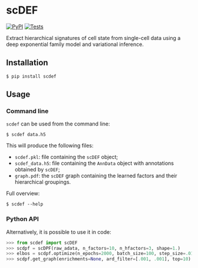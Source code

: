 # scDEF

[![PyPI](https://img.shields.io/pypi/v/scdef.svg?style=flat)](https://pypi.python.org/pypi/scdef)
[![Tests](https://github.com/pedrofale/scdef/actions/workflows/main.yaml/badge.svg)](https://github.com/pedrofale/scdef/actions/workflows/main.yaml)

Extract hierarchical signatures of cell state from single-cell data using a deep exponential family model and variational inference.

## Installation
```
$ pip install scdef
```

## Usage
### Command line
`scdef` can be used from the command line:
```
$ scdef data.h5
```
This will produce the following files:
* `scdef.pkl`: file containing the `scDEF` object;
* `scdef_data.h5`: file containing the `AnnData` object with annotations obtained by `scDEF`;
* `graph.pdf`: the `scDEF` graph containing the learned factors and their hierarchical groupings.

Full overview:
```
$ scdef --help
```

### Python API
Alternatively, it is possible to use it in code:
```python
>>> from scdef import scDEF
>>> scdpf = scDPF(raw_adata, n_factors=10, n_hfactors=3, shape=1.)
>>> elbos = scdpf.optimize(n_epochs=2000, batch_size=100, step_size=.01, num_samples=100)
>>> scdpf.get_graph(enrichments=None, ard_filter=[.001, .001], top=10)
```
